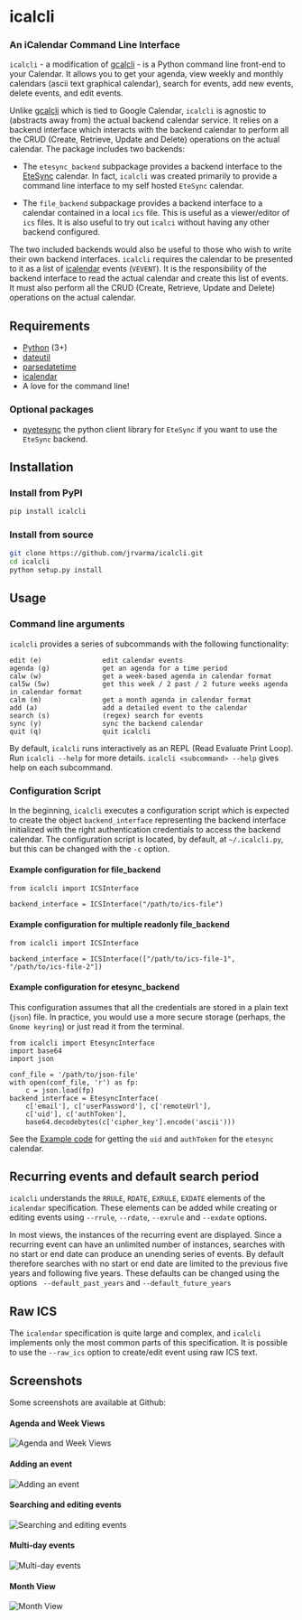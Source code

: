 # icalcli

### An iCalendar Command Line Interface

`icalcli` - a modification of [gcalcli](https://github.com/insanum/gcalcli) - is a Python command line front-end to your Calendar. It allows you to get your agenda, view weekly and monthly calendars (ascii text graphical calendar), search for events, add new events, delete events, and edit events. 

Unlike [gcalcli](https://github.com/insanum/gcalcli) which is tied to Google Calendar, `icalcli` is agnostic to (abstracts away from) the actual backend calendar service. It relies on a backend interface which interacts with the backend calendar to perform all the CRUD (Create, Retrieve, Update and Delete) operations on the actual calendar. The package includes two backends:

* The `etesync_backend` subpackage provides a backend interface to the [EteSync](https://www.etesync.com/) calendar. In fact, `icalcli` was created primarily to provide a command line interface to my self hosted `EteSync` calendar.

* The `file_backend` subpackage provides a backend interface to a calendar contained in a local `ics` file. This is useful as a viewer/editor of `ics` files. It is also useful to try out `icalci` without having any other backend configured.

The two included backends would also be useful to those who wish to write their own backend interfaces. `icalcli` requires the calendar to be presented to it as a list of [icalendar](https://github.com/collective/icalendar) events (`VEVENT`). It is the responsibility of the backend interface to read the actual calendar and create this list of events. It must also perform all the CRUD (Create, Retrieve, Update and Delete) operations on the actual calendar.


## Requirements

* [Python](http://www.python.org) (3+)
* [dateutil](http://www.labix.org/python-dateutil)
* [parsedatetime](https://github.com/bear/parsedatetime)
* [icalendar](https://github.com/collective/icalendar)
* A love for the command line!

### Optional packages

* [pyetesync](https://github.com/etesync/pyetesync) the python client library for `EteSync` if you want to use the `EteSync` backend.

## Installation

### Install from PyPI

```sh
pip install icalcli
```

### Install from source

```sh
git clone https://github.com/jrvarma/icalcli.git
cd icalcli
python setup.py install
```
## Usage

### Command line arguments

`icalcli` provides a series of subcommands with the following functionality:

    edit (e)               edit calendar events
    agenda (g)             get an agenda for a time period
    calw (w)               get a week-based agenda in calendar format
    cal5w (5w)             get this week / 2 past / 2 future weeks agenda in calendar format
    calm (m)               get a month agenda in calendar format
    add (a)                add a detailed event to the calendar
    search (s)             (regex) search for events 
    sync (y)               sync the backend calendar
    quit (q)               quit icalcli

By default, `icalcli` runs interactively as an REPL (Read Evaluate Print Loop). Run `icalcli --help` for more details. `icalcli <subcommand> --help` gives help on each subcommand.

### Configuration Script

In the beginning, `icalcli` executes a configuration script which is expected to create the object `backend_interface` representing the backend interface initialized with the right authentication credentials to access the backend calendar. The configuration script is located, by default, at `~/.icalcli.py`, but this can be changed with the `-c` option.

#### Example configuration for file_backend

```
from icalcli import ICSInterface

backend_interface = ICSInterface("/path/to/ics-file")

```

#### Example configuration for multiple readonly file_backend

```
from icalcli import ICSInterface

backend_interface = ICSInterface(["/path/to/ics-file-1", "/path/to/ics-file-2"])

```

#### Example configuration for etesync_backend

This configuration assumes that all the credentials are stored in a plain text (`json`) file. In practice, you would use a more secure storage (perhaps, the `Gnome keyring`) or just read it from the terminal.

```
from icalcli import EtesyncInterface
import base64
import json

conf_file = '/path/to/json-file'
with open(conf_file, 'r') as fp:
    c = json.load(fp)
backend_interface = EtesyncInterface(
    c['email'], c['userPassword'], c['remoteUrl'],
    c['uid'], c['authToken'],
    base64.decodebytes(c['cipher_key'].encode('ascii')))
```
See the [Example code](https://github.com/jrvarma/icalcli/issues/1#issuecomment-979851222) for getting the  `uid` and `authToken` for the `etesync` calendar.

## Recurring events and default search period

`icalcli` understands the `RRULE`, `RDATE`, `EXRULE`, `EXDATE` elements of the `icalendar` specification. These elements can be added while creating or editing events using `--rrule`, `--rdate`, `--exrule` and `--exdate` options.

In most views, the instances of the recurring event are displayed. Since a recurring event can have an unlimited number of instances, searches with no start or end date can produce an unending series of events. By default therefore searches with no start or end date are limited to the previous five years and following five years. These defaults can be changed using the options ` --default_past_years` and `--default_future_years`

## Raw ICS

The `icalendar` specification is quite large and complex, and `icalcli` implements only the most common parts of this specification. It is possible to use the `--raw_ics` option to create/edit event using raw ICS text. 

## Screenshots

Some screenshots are available at Github:

#### Agenda and Week Views

![Agenda and Week Views]( https://github.com/jrvarma/icalcli/raw/master/screenshots/icalci-0-agenda-week-views.png)

#### Adding an event

![Adding an event](https://github.com/jrvarma/icalcli/raw/master/screenshots/icalci-1-add-event.png) 

#### Searching and editing events

![Searching and editing events](https://github.com/jrvarma/icalcli/raw/master/screenshots/icalci-2-search-edit-event.png)

#### Multi-day events

![Multi-day events](https://github.com/jrvarma/icalcli/raw/master/screenshots/icalci-3-multi-day-event.png)

#### Month View

![Month View](https://github.com/jrvarma/icalcli/raw/master/screenshots/icalci-4-month-view.png)

